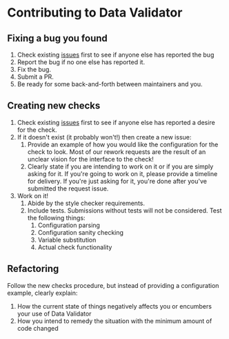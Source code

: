 # Contributing to Data Validator

## Fixing a bug you found

1. Check existing [issues](https://github.com/target/data-validator/issues) first to see if anyone else has reported the bug
2. Report the bug if no one else has reported it.
3. Fix the bug.
4. Submit a PR.
5. Be ready for some back-and-forth between maintainers and you.

## Creating new checks

1. Check existing [issues](https://github.com/target/data-validator/issues) first to see if anyone else has reported a desire for the check.
2. If it doesn't exist (it probably won't!) then create a new issue:
    1. Provide an example of how you would like the configuration for the check to look. Most of our rework requests are the result of an unclear vision for the interface to the check!
    2. Clearly state if you are intending to work on it or if you are simply asking for it. If you're going to work on it, please provide a timeline for delivery. If you're just asking for it, you're done after you've submitted the request issue.
3. Work on it!
    1. Abide by the style checker requirements.
    2. Include tests. Submissions without tests will not be considered. Test the following things:
        1. Configuration parsing
        2. Configuration sanity checking
        3. Variable substitution
        4. Actual check functionality

## Refactoring

Follow the new checks procedure, but instead of providing a configuration example, clearly explain:

1. How the current state of things negatively affects you or encumbers your use of Data Validator
2. How you intend to remedy the situation with the minimum amount of code changed
